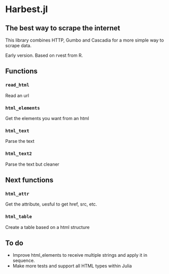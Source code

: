 # Harbest.jl
## The best way to scrape the internet
This library combines HTTP, Gumbo and Cascadia for a more simple way to scrape data. 

Early version. Based on rvest from R.

## Functions

### `read_html`

Read an url

### `html_elements`

Get the elements you want from an html

### `html_text`

Parse the text

### `html_text2`

Parse the text but cleaner

## Next functions

### `html_attr`

Get the attribute, uesful to get href, src, etc.

### `html_table`

Create a table based on a html structure

## To do
- Improve html_elements to receive multiple strings and apply it in sequence.
- Make more tests and support all HTML types within Julia

